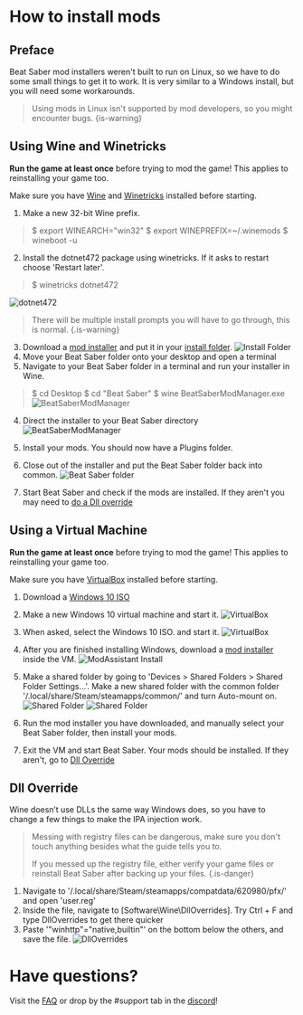 <!-- TITLE: Linux Guide -->
<!-- SUBTITLE: Getting started -->

# How to install mods

## Preface 

Beat Saber mod installers weren't built to run on Linux, so we have to do some small things to get it to work.
It is very similar to a Windows install, but you will need some workarounds.
>Using mods in Linux isn't supported by mod developers, so you might encounter bugs.
{is-warning}

## Using Wine and Winetricks

**Run the game at least once** before trying to mod the game! This applies to reinstalling your game too.

Make sure you have [Wine](https://wiki.winehq.org/Download) and [Winetricks](https://github.com/Winetricks/winetricks/blob/master/README.md) installed before starting.

1. Make a new 32-bit Wine prefix.
>  $ export WINEARCH="win32"
>  $ export WINEPREFIX=~/.winemods
>  $ wineboot -u
2. Install the dotnet472 package using winetricks. If it asks to restart choose 'Restart later'.
>  $ winetricks dotnet472

![dotnet472](https://i.imgur.com/r62nmZW.png)

> There will be multiple install prompts you will have to go through, this is normal.
{.is-warning}

3. Download a [mod installer](beginners-guide#installers) and put it in your [install folder](faq/install-folder).
![Install Folder](https://i.imgur.com/ap2ofvE.png)
4. Move your Beat Saber folder onto your desktop and open a terminal
5. Navigate to your Beat Saber folder in a terminal and run your installer in Wine.
>  $ cd Desktop
>  $ cd "Beat Saber"
>  $ wine BeatSaberModManager.exe
![BeatSaberModManager](https://i.imgur.com/sXUhA8x.png)

4. Direct the installer to your Beat Saber directory
![BeatSaberModManager](https://i.imgur.com/DzEaDaI.png)

5. Install your mods. You should now have a Plugins folder.
6. Close out of the installer and put the Beat Saber folder back into common.
![Beat Saber folder](https://i.imgur.com/xWeN0TT.png)

7. Start Beat Saber and check if the mods are installed. If they aren't you may need to [do a Dll override](modding/linux#dll-override)

## Using a Virtual Machine

**Run the game at least once** before trying to mod the game! This applies to reinstalling your game too.

Make sure you have [VirtualBox](https://www.virtualbox.org/wiki/Linux_Downloads) installed before starting.

1. Download a [Windows 10 ISO](https://www.microsoft.com/en-us/software-download/windows10ISO)
2. Make a new Windows 10 virtual machine and start it.
![VirtualBox](https://i.imgur.com/HJMwMSr.png)

3. When asked, select the Windows 10 ISO. and start it.
![VirtualBox](https://i.imgur.com/af0ikmV.png)

4. After you are finished installing Windows, download a [mod installer](beginners-guide#installers) inside the VM.
![ModAssistant Install](https://i.imgur.com/juZzw1j.png)

5. Make a shared folder by going to 'Devices > Shared Folders > Shared Folder Settings...'.
Make a new shared folder with the common folder '/.local/share/Steam/steamapps/common/' and turn Auto-mount on.
![Shared Folder](https://i.imgur.com/FoV8BE3.png)
![Shared Folder](https://i.imgur.com/rcpnROc.png)

6. Run the mod installer you have downloaded, and manually select your Beat Saber folder, then install your mods.
7. Exit the VM and start Beat Saber. Your mods should be installed. If they aren't, go to [Dll Override](modding/linux#dll-override)

## Dll Override

Wine doesn’t use DLLs the same way Windows does, so you have to change a few things to make the IPA injection work.

> Messing with registry files can be dangerous, make sure you don't touch anything besides what the guide tells you to.
>
> If you messed up the registry file, either verify your game files or reinstall Beat Saber after backing up your files.
{.is-danger}

1. Navigate to '/.local/share/Steam/steamapps/compatdata/620980/pfx/' and open 'user.reg'
2. Inside the file, navigate to [Software\\Wine\\DllOverrides]. Try Ctrl + F and type DllOverrides to get there quicker
3. Paste '"winhttp"="native,builtin"' on the bottom below the others, and save the file.
![DllOverrides](https://i.imgur.com/dgemtef.png)

# Have questions?
Visit the [FAQ](faq) or drop by the #support tab in the [discord](https://discord.gg/beatsabermods)!